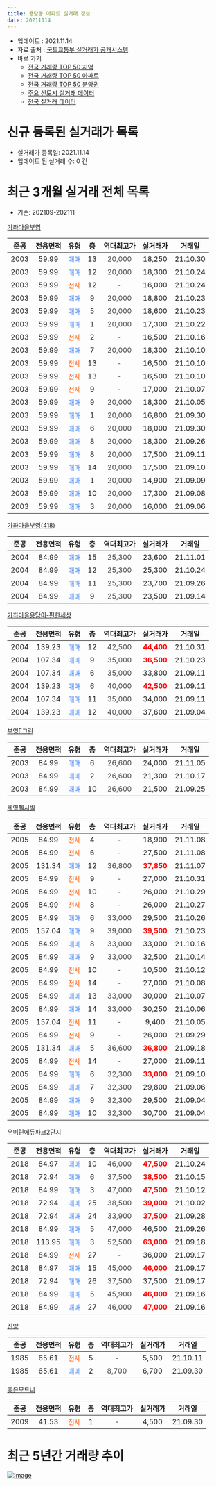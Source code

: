 ```yaml
---
title: 용담동 아파트 실거래 정보
date: 20211114
---
```


* 업데이트 : 2021.11.14
* 자료 출처 : [국토교통부 실거래가 공개시스템](http://rt.molit.go.kr)
* 바로 가기
    * [전국 거래량 TOP 50 지역](https://apt-info.github.io/apt-trade-info/tr)
    * [전국 거래량 TOP 50 아파트](https://apt-info.github.io/apt-trade-info/ta)
    * [전국 거래량 TOP 50 분양권](https://apt-info.github.io/apt-trade-info/tb)
    * [주요 신도시 실거래 데이터](https://apt-info.github.io/apt-trade-info/newtown)
    * [전국 실거래 데이터](https://apt-info.github.io/apt-trade-info/all)



<script async src="https://pagead2.googlesyndication.com/pagead/js/adsbygoogle.js"></script>
<!-- 기본광고 -->
<ins class="adsbygoogle"
     style="display:block"
     data-ad-client="ca-pub-1142216861245946"
     data-ad-slot="4805727019"
     data-ad-format="auto"
     data-full-width-responsive="true"></ins>
<script>
     (adsbygoogle = window.adsbygoogle || []).push({});
</script>


# 신규 등록된 실거래가 목록

* 실거래가 등록일: 2021.11.14
* 업데이트 된 실거래 수: 0 건




<script async src="https://pagead2.googlesyndication.com/pagead/js/adsbygoogle.js"></script>
<!-- 기본광고 -->
<ins class="adsbygoogle"
     style="display:block"
     data-ad-client="ca-pub-1142216861245946"
     data-ad-slot="4805727019"
     data-ad-format="auto"
     data-full-width-responsive="true"></ins>
<script>
     (adsbygoogle = window.adsbygoogle || []).push({});
</script>


# 최근 3개월 실거래 전체 목록
* 기준: 202109-202111


[가좌마을부영](https://search.naver.com/search.naver?query=%EA%B0%80%EC%A2%8C%EB%A7%88%EC%9D%84%EB%B6%80%EC%98%81)

|준공|전용면적|유형|층|역대최고가|실거래가|거래일|
|:---:|:---:|:---:|:---:|:---:|:---:|:---:|
|2003|59.99|<span style="color:#4285F3">매매</span>|13|<span style="color:#444444">20,000</span>|18,250|21.10.30|
|2003|59.99|<span style="color:#4285F3">매매</span>|12|<span style="color:#444444">20,000</span>|18,300|21.10.24|
|2003|59.99|<span style="color:#FF5A00">전세</span>|12|<span style="color:#444444">-</span>|16,000|21.10.24|
|2003|59.99|<span style="color:#4285F3">매매</span>|9|<span style="color:#444444">20,000</span>|18,800|21.10.23|
|2003|59.99|<span style="color:#4285F3">매매</span>|5|<span style="color:#444444">20,000</span>|18,600|21.10.23|
|2003|59.99|<span style="color:#4285F3">매매</span>|1|<span style="color:#444444">20,000</span>|17,300|21.10.22|
|2003|59.99|<span style="color:#FF5A00">전세</span>|2|<span style="color:#444444">-</span>|16,500|21.10.16|
|2003|59.99|<span style="color:#4285F3">매매</span>|7|<span style="color:#444444">20,000</span>|18,300|21.10.10|
|2003|59.99|<span style="color:#FF5A00">전세</span>|13|<span style="color:#444444">-</span>|16,500|21.10.10|
|2003|59.99|<span style="color:#FF5A00">전세</span>|13|<span style="color:#444444">-</span>|16,500|21.10.10|
|2003|59.99|<span style="color:#FF5A00">전세</span>|9|<span style="color:#444444">-</span>|17,000|21.10.07|
|2003|59.99|<span style="color:#4285F3">매매</span>|9|<span style="color:#444444">20,000</span>|18,300|21.10.05|
|2003|59.99|<span style="color:#4285F3">매매</span>|1|<span style="color:#444444">20,000</span>|16,800|21.09.30|
|2003|59.99|<span style="color:#4285F3">매매</span>|6|<span style="color:#444444">20,000</span>|18,000|21.09.30|
|2003|59.99|<span style="color:#4285F3">매매</span>|8|<span style="color:#444444">20,000</span>|18,300|21.09.26|
|2003|59.99|<span style="color:#4285F3">매매</span>|8|<span style="color:#444444">20,000</span>|17,500|21.09.11|
|2003|59.99|<span style="color:#4285F3">매매</span>|14|<span style="color:#444444">20,000</span>|17,500|21.09.10|
|2003|59.99|<span style="color:#4285F3">매매</span>|1|<span style="color:#444444">20,000</span>|14,900|21.09.09|
|2003|59.99|<span style="color:#4285F3">매매</span>|10|<span style="color:#444444">20,000</span>|17,300|21.09.08|
|2003|59.99|<span style="color:#4285F3">매매</span>|3|<span style="color:#444444">20,000</span>|16,000|21.09.06|

[가좌마을부영(418)](https://search.naver.com/search.naver?query=%EA%B0%80%EC%A2%8C%EB%A7%88%EC%9D%84%EB%B6%80%EC%98%81%28418%29)

|준공|전용면적|유형|층|역대최고가|실거래가|거래일|
|:---:|:---:|:---:|:---:|:---:|:---:|:---:|
|2004|84.99|<span style="color:#4285F3">매매</span>|15|<span style="color:#444444">25,300</span>|23,600|21.11.01|
|2004|84.99|<span style="color:#4285F3">매매</span>|12|<span style="color:#444444">25,300</span>|25,300|21.10.24|
|2004|84.99|<span style="color:#4285F3">매매</span>|11|<span style="color:#444444">25,300</span>|23,700|21.09.26|
|2004|84.99|<span style="color:#4285F3">매매</span>|9|<span style="color:#444444">25,300</span>|23,500|21.09.14|

[가좌마을용담이-편한세상](https://search.naver.com/search.naver?query=%EA%B0%80%EC%A2%8C%EB%A7%88%EC%9D%84%EC%9A%A9%EB%8B%B4%EC%9D%B4-%ED%8E%B8%ED%95%9C%EC%84%B8%EC%83%81)

|준공|전용면적|유형|층|역대최고가|실거래가|거래일|
|:---:|:---:|:---:|:---:|:---:|:---:|:---:|
|2004|139.23|<span style="color:#4285F3">매매</span>|12|<span style="color:#444444">42,500</span>|<b><span style="color:#FF0000">44,400</span></b>|21.10.31|
|2004|107.34|<span style="color:#4285F3">매매</span>|9|<span style="color:#444444">35,000</span>|<b><span style="color:#FF0000">36,500</span></b>|21.10.23|
|2004|107.34|<span style="color:#4285F3">매매</span>|6|<span style="color:#444444">35,000</span>|33,800|21.09.11|
|2004|139.23|<span style="color:#4285F3">매매</span>|6|<span style="color:#444444">40,000</span>|<b><span style="color:#FF0000">42,500</span></b>|21.09.11|
|2004|107.34|<span style="color:#4285F3">매매</span>|11|<span style="color:#444444">35,000</span>|34,000|21.09.11|
|2004|139.23|<span style="color:#4285F3">매매</span>|12|<span style="color:#444444">40,000</span>|37,600|21.09.04|

[부영E그린](https://search.naver.com/search.naver?query=%EB%B6%80%EC%98%81E%EA%B7%B8%EB%A6%B0)

|준공|전용면적|유형|층|역대최고가|실거래가|거래일|
|:---:|:---:|:---:|:---:|:---:|:---:|:---:|
|2003|84.99|<span style="color:#4285F3">매매</span>|6|<span style="color:#444444">26,600</span>|24,000|21.11.05|
|2003|84.99|<span style="color:#4285F3">매매</span>|2|<span style="color:#444444">26,600</span>|21,300|21.10.17|
|2003|84.99|<span style="color:#4285F3">매매</span>|10|<span style="color:#444444">26,600</span>|21,500|21.09.25|

[세영첼시빌](https://search.naver.com/search.naver?query=%EC%84%B8%EC%98%81%EC%B2%BC%EC%8B%9C%EB%B9%8C)

|준공|전용면적|유형|층|역대최고가|실거래가|거래일|
|:---:|:---:|:---:|:---:|:---:|:---:|:---:|
|2005|84.99|<span style="color:#FF5A00">전세</span>|4|<span style="color:#444444">-</span>|18,900|21.11.08|
|2005|84.99|<span style="color:#FF5A00">전세</span>|6|<span style="color:#444444">-</span>|27,500|21.11.08|
|2005|131.34|<span style="color:#4285F3">매매</span>|12|<span style="color:#444444">36,800</span>|<b><span style="color:#FF0000">37,850</span></b>|21.11.07|
|2005|84.99|<span style="color:#FF5A00">전세</span>|9|<span style="color:#444444">-</span>|27,000|21.10.31|
|2005|84.99|<span style="color:#FF5A00">전세</span>|10|<span style="color:#444444">-</span>|26,000|21.10.29|
|2005|84.99|<span style="color:#FF5A00">전세</span>|8|<span style="color:#444444">-</span>|26,000|21.10.27|
|2005|84.99|<span style="color:#4285F3">매매</span>|6|<span style="color:#444444">33,000</span>|29,500|21.10.26|
|2005|157.04|<span style="color:#4285F3">매매</span>|9|<span style="color:#444444">39,000</span>|<b><span style="color:#FF0000">39,500</span></b>|21.10.23|
|2005|84.99|<span style="color:#4285F3">매매</span>|8|<span style="color:#444444">33,000</span>|33,000|21.10.16|
|2005|84.99|<span style="color:#4285F3">매매</span>|9|<span style="color:#444444">33,000</span>|32,500|21.10.14|
|2005|84.99|<span style="color:#FF5A00">전세</span>|10|<span style="color:#444444">-</span>|10,500|21.10.12|
|2005|84.99|<span style="color:#FF5A00">전세</span>|14|<span style="color:#444444">-</span>|27,000|21.10.08|
|2005|84.99|<span style="color:#4285F3">매매</span>|13|<span style="color:#444444">33,000</span>|30,000|21.10.07|
|2005|84.99|<span style="color:#4285F3">매매</span>|14|<span style="color:#444444">33,000</span>|30,250|21.10.06|
|2005|157.04|<span style="color:#FF5A00">전세</span>|11|<span style="color:#444444">-</span>|9,400|21.10.05|
|2005|84.99|<span style="color:#FF5A00">전세</span>|9|<span style="color:#444444">-</span>|26,000|21.09.29|
|2005|131.34|<span style="color:#4285F3">매매</span>|5|<span style="color:#444444">36,600</span>|<b><span style="color:#FF0000">36,800</span></b>|21.09.18|
|2005|84.99|<span style="color:#FF5A00">전세</span>|14|<span style="color:#444444">-</span>|27,000|21.09.11|
|2005|84.99|<span style="color:#4285F3">매매</span>|6|<span style="color:#444444">32,300</span>|<b><span style="color:#FF0000">33,000</span></b>|21.09.10|
|2005|84.99|<span style="color:#4285F3">매매</span>|7|<span style="color:#444444">32,300</span>|29,800|21.09.06|
|2005|84.99|<span style="color:#4285F3">매매</span>|9|<span style="color:#444444">32,300</span>|29,500|21.09.04|
|2005|84.99|<span style="color:#4285F3">매매</span>|10|<span style="color:#444444">32,300</span>|30,700|21.09.04|


<script async src="https://pagead2.googlesyndication.com/pagead/js/adsbygoogle.js"></script>
<!-- 기본광고 -->
<ins class="adsbygoogle"
     style="display:block"
     data-ad-client="ca-pub-1142216861245946"
     data-ad-slot="4805727019"
     data-ad-format="auto"
     data-full-width-responsive="true"></ins>
<script>
     (adsbygoogle = window.adsbygoogle || []).push({});
</script>


[우미린에듀파크2단지](https://search.naver.com/search.naver?query=%EC%9A%B0%EB%AF%B8%EB%A6%B0%EC%97%90%EB%93%80%ED%8C%8C%ED%81%AC2%EB%8B%A8%EC%A7%80)

|준공|전용면적|유형|층|역대최고가|실거래가|거래일|
|:---:|:---:|:---:|:---:|:---:|:---:|:---:|
|2018|84.97|<span style="color:#4285F3">매매</span>|10|<span style="color:#444444">46,000</span>|<b><span style="color:#FF0000">47,500</span></b>|21.10.24|
|2018|72.94|<span style="color:#4285F3">매매</span>|6|<span style="color:#444444">37,500</span>|<b><span style="color:#FF0000">38,500</span></b>|21.10.15|
|2018|84.99|<span style="color:#4285F3">매매</span>|3|<span style="color:#444444">47,000</span>|<b><span style="color:#FF0000">47,500</span></b>|21.10.12|
|2018|72.94|<span style="color:#4285F3">매매</span>|25|<span style="color:#444444">38,500</span>|<b><span style="color:#FF0000">39,000</span></b>|21.10.02|
|2018|72.94|<span style="color:#4285F3">매매</span>|24|<span style="color:#444444">33,900</span>|<b><span style="color:#FF0000">37,500</span></b>|21.09.28|
|2018|84.99|<span style="color:#4285F3">매매</span>|5|<span style="color:#444444">47,000</span>|46,500|21.09.26|
|2018|113.95|<span style="color:#4285F3">매매</span>|3|<span style="color:#444444">52,500</span>|<b><span style="color:#FF0000">63,000</span></b>|21.09.18|
|2018|84.99|<span style="color:#FF5A00">전세</span>|27|<span style="color:#444444">-</span>|36,000|21.09.17|
|2018|84.97|<span style="color:#4285F3">매매</span>|15|<span style="color:#444444">45,000</span>|<b><span style="color:#FF0000">46,000</span></b>|21.09.17|
|2018|72.94|<span style="color:#4285F3">매매</span>|26|<span style="color:#444444">37,500</span>|37,500|21.09.17|
|2018|84.99|<span style="color:#4285F3">매매</span>|5|<span style="color:#444444">45,900</span>|<b><span style="color:#FF0000">46,000</span></b>|21.09.16|
|2018|84.99|<span style="color:#4285F3">매매</span>|27|<span style="color:#444444">46,000</span>|<b><span style="color:#FF0000">47,000</span></b>|21.09.16|

[진양](https://search.naver.com/search.naver?query=%EC%A7%84%EC%96%91)

|준공|전용면적|유형|층|역대최고가|실거래가|거래일|
|:---:|:---:|:---:|:---:|:---:|:---:|:---:|
|1985|65.61|<span style="color:#FF5A00">전세</span>|5|<span style="color:#444444">-</span>|5,500|21.10.11|
|1985|65.61|<span style="color:#4285F3">매매</span>|2|<span style="color:#444444">8,700</span>|6,700|21.09.30|

[홍은모드니](https://search.naver.com/search.naver?query=%ED%99%8D%EC%9D%80%EB%AA%A8%EB%93%9C%EB%8B%88)

|준공|전용면적|유형|층|역대최고가|실거래가|거래일|
|:---:|:---:|:---:|:---:|:---:|:---:|:---:|
|2009|41.53|<span style="color:#FF5A00">전세</span>|1|<span style="color:#444444">-</span>|4,500|21.09.30|



<script async src="https://pagead2.googlesyndication.com/pagead/js/adsbygoogle.js"></script>
<!-- 기본광고 -->
<ins class="adsbygoogle"
     style="display:block"
     data-ad-client="ca-pub-1142216861245946"
     data-ad-slot="4805727019"
     data-ad-format="auto"
     data-full-width-responsive="true"></ins>
<script>
     (adsbygoogle = window.adsbygoogle || []).push({});
</script>


# 최근 5년간 거래량 추이


<div style="width:100%;">
    <canvas id="deal_progress" height="200"></canvas>
</div>

<script>
new Chart(document.getElementById("deal_progress"), {
    type: 'line',
    data: {
        labels: ['16.01','16.02','16.03','16.04','16.05','16.06','16.07','16.08','16.09','16.10','16.11','16.12','17.01','17.02','17.03','17.04','17.05','17.06','17.07','17.08','17.09','17.10','17.11','17.12','18.01','18.02','18.03','18.04','18.05','18.06','18.07','18.08','18.09','18.10','18.11','18.12','19.01','19.02','19.03','19.04','19.05','19.06','19.07','19.08','19.09','19.10','19.11','19.12','20.01','20.02','20.03','20.04','20.05','20.06','20.07','20.08','20.09','20.10','20.11','20.12','21.01','21.02','21.03','21.04','21.05','21.06','21.07','21.08','21.09','21.10','21.11'],
        datasets: [{
            label: '매매/분양권',
            data: [20,9,26,15,12,11,9,21,15,28,16,11,15,14,17,14,10,25,31,35,32,33,31,18,31,27,49,42,22,23,10,13,9,13,11,5,11,5,12,5,12,6,16,19,16,15,26,25,21,19,18,30,70,48,16,16,17,22,32,30,40,32,20,20,23,26,24,28,28,21,3],
            borderColor: "rgba(66, 133, 243, 1)",
            backgroundColor: "rgba(66, 133, 243, 0.05)",
            borderWidth: 1,
            pointRadius: 0,
            fill: false,
            lineTension: 0
        },{
            label: '전/월세',
            data: [9,3,9,6,10,7,8,5,4,4,2,1,3,5,9,10,9,9,6,4,7,7,8,8,28,25,36,38,30,23,16,14,9,9,8,11,15,8,16,14,14,9,9,5,6,7,9,16,15,34,21,17,26,13,19,7,5,10,13,8,21,15,5,13,19,9,11,10,4,12,2],
            borderColor: "rgba(255, 90, 0, 1)",
            backgroundColor: "rgba(255, 90, 0, 0.05)",
            borderWidth: 1,
            pointRadius: 0,
            fill: false,
            lineTension: 0
        },{
            label: '합계',
            data: [29,12,35,21,22,18,17,26,19,32,18,12,18,19,26,24,19,34,37,39,39,40,39,26,59,52,85,80,52,46,26,27,18,22,19,16,26,13,28,19,26,15,25,24,22,22,35,41,36,53,39,47,96,61,35,23,22,32,45,38,61,47,25,33,42,35,35,38,32,33,5],
            borderColor: "rgba(0, 0, 0, 1)",
            backgroundColor: "rgba(0, 0, 0, 0.03)",
            borderWidth: 0.1,
            pointRadius: 0,
            fill: true,
            lineTension: 0
        }
        ]
    },
    options: {
        responsive: true,
        title: {
            display: false
        },
        tooltips: {
            mode: 'index',
            intersect: false
        },
        hover: {
            mode: 'nearest',
            intersect: true
        },
        scales: {
            xAxes: [{
                display: true,
                scaleLabel: {
                    display: true,
                    labelString: '년/월'
                }
            }],
            yAxes: [{
                display: true,
                ticks: {
                    suggestedMin: 0,
                },
                scaleLabel: {
                    display: true,
                    labelString: '실거래 수'
                }
            }]
        }
    }
});

</script>


[![image](https://apt-info.github.io/images/2020-01-03-apt-trade-info/1024x500.png)](https://play.google.com/store/apps/details?id=com.aptinfo.apttradeinfo)

